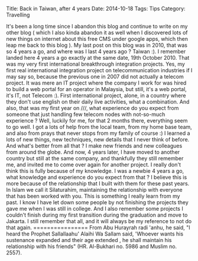 Title: Back in Taiwan, after 4 years
Date: 2014-10-18
Tags: Tips
Category: Travelling

It's been a long time since I abandon this blog and continue to write on my other blog ( which I also kinda abandon it as well when I discovered lots of new things on internet about this free CMS under google apps, which then leap me back to this blog ). My last post on this blog was in 2010, that was so 4 years a go, and where was I last 4 years ago ? Taiwan :). I remember landed here 4 years a go exactly at the same date, 19th October 2010. That was my very first international breakthrough integration projects. Yes, my first real international integration project on telecommunication industries if I may say so, because the previous one in 2007 did not actually a telecom project. It was mere an IT project where the company I work for was hired to build a web portal for an operator in Malaysia, but still, it's a web portal, it's IT, not Telecom :). First international project, alone, in a country where they don't use english on their daily live activities, what a combination. And also, that was my first year on ///, what experience do you expect from someone that just handling few telecom nodes with not-so-much experience ? Well, luckily for me, for that 2 months there, everything seem to go well. I got a lots of help from the local team, from my home base team, and also from prays that never stops from my family of course :) I learned a lots of new things, new techniques, new details that I never think of before. And what's better from all that ? I make new friends and new colleagues from around the globe. And now, 4 years later, I have moved to another country but still at the same company, and thankfully they still remember me, and invited me to come over again for another project. I really don't think this is fully because of my knowledge. I was a newbie 4 years a go, what knowledge and experience do you expect from that ? I believe this is more because of the relationship that I built with them for these past years. In Islam we call it Silaturahim, maintaining the relationship with everyone that has been worked with you. This is something I really learn from my past. I know I have let down some people by not finishing the projects they gave me when I was still in college. And I also remember some projects I couldn't finish during my first transition during the graduation and move to Jakarta. I still remember that all, and it will always be my reference to not do that again. ================ From Abu Hurayrah radi 'anhu, he said, "I heard the Prophet Sallallaahu' Alaihi Wa Sallam said, 'Whoever wants his sustenance expanded and their age extended , he shall maintain his relationship with his friends" (HR. Al-Bukhari no. 5986 and Muslim no. 2557).
